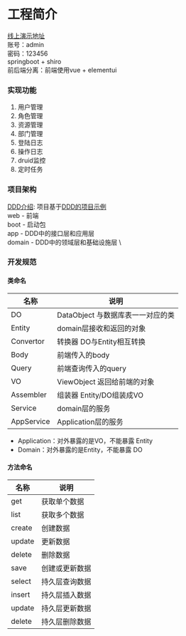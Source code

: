 # 工程简介

[线上演示地址](http://admin.tucci.cn) \
账号：admin \
密码：123456 \
springboot + shiro \
前后端分离：前端使用vue + elementui

### 实现功能

1. 用户管理
2. 角色管理
3. 资源管理
4. 部门管理
5. 登陆日志
6. 操作日志
7. druid监控
8. 定时任务

### 项目架构

[DDD介绍](https://domain-driven-design.org): 项目基于[DDD的项目示例](https://github.com/domain-driven-design/ddd-lite-example) \
web - 前端 \
boot - 启动包 \
app - DDD中的接口层和应用层 \
domain - DDD中的领域层和基础设施层 \

### 开发规范

#### 类命名
| 名称         | 说明                     |
|------------|------------------------|
| DO         | DataObject 与数据库表一一对应的类 |
| Entity     | domain层接收和返回的对象        |
| Convertor  | 转换器 DO与Entity相互转换      |
| Body       | 前端传入的body              |
| Query      | 前端查询传入的query           |
| VO         | ViewObject 返回给前端的对象    |
| Assembler  | 组装器 Entity/DO组装成VO     |
| Service    | domain层的服务             |
| AppService | Application层的服务        |

- Application：对外暴露的是VO，不能暴露 Entity
- Domain：对外暴露的是Entity，不能暴露 DO

#### 方法命名
| 名称     | 说明      |
|--------|---------|
| get    | 获取单个数据  |
| list   | 获取多个数据  |
| create | 创建数据    |
| update | 更新数据    |
| delete | 删除数据    |
| save   | 创建或更新数据 |
| select | 持久层查询数据 |
| insert | 持久层插入数据 |
| update | 持久层更新数据 |
| delete | 持久层删除数据 |
    